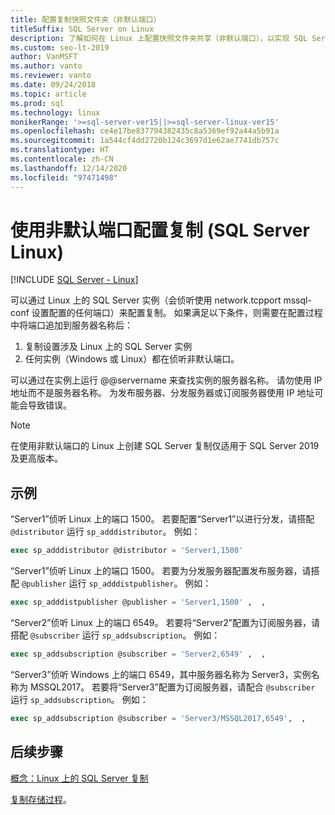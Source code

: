 ```yaml
---
title: 配置复制快照文件夹（非默认端口）
titleSuffix: SQL Server on Linux
description: 了解如何在 Linux 上配置快照文件夹共享（非默认端口），以实现 SQL Server 复制。
ms.custom: seo-lt-2019
author: VanMSFT
ms.author: vanto
ms.reviewer: vanto
ms.date: 09/24/2018
ms.topic: article
ms.prod: sql
ms.technology: linux
monikerRange: '>=sql-server-ver15||>=sql-server-linux-ver15'
ms.openlocfilehash: ce4e17be837794382435c8a5369ef92a44a5b91a
ms.sourcegitcommit: 1a544cf4dd2720b124c3697d1e62ae7741db757c
ms.translationtype: HT
ms.contentlocale: zh-CN
ms.lasthandoff: 12/14/2020
ms.locfileid: "97471498"
---
```

# <a name="configure-replication-with-non-default-ports-sql-server-linux"></a>使用非默认端口配置复制 (SQL Server Linux)

[!INCLUDE [SQL Server - Linux](../includes/applies-to-version/sql-linux.md)]

可以通过 Linux 上的 SQL Server 实例（会侦听使用 network.tcpport mssql-conf 设置配置的任何端口）来配置复制。 如果满足以下条件，则需要在配置过程中将端口追加到服务器名称后：

1. 复制设置涉及 Linux 上的 SQL Server 实例
2. 任何实例（Windows 或 Linux）都在侦听非默认端口。 

可以通过在实例上运行 @@servername 来查找实例的服务器名称。 请勿使用 IP 地址而不是服务器名称。 为发布服务器、分发服务器或订阅服务器使用 IP 地址可能会导致错误。

> [!NOTE]
> 在使用非默认端口的 Linux 上创建 SQL Server 复制仅适用于 SQL Server 2019 及更高版本。

## <a name="examples"></a>示例

“Server1”侦听 Linux 上的端口 1500。 若要配置“Server1”以进行分发，请搭配 `@distributor` 运行 `sp_adddistributor`。 例如： 

```sql
exec sp_adddistributor @distributor = 'Server1,1500'
```

“Server1”侦听 Linux 上的端口 1500。 若要为分发服务器配置发布服务器，请搭配 `@publisher` 运行 `sp_adddistpublisher`。 例如：

```sql
exec sp_adddistpublisher @publisher = 'Server1,1500' ,  ,  
```

“Server2”侦听 Linux 上的端口 6549。 若要将“Server2”配置为订阅服务器，请搭配 `@subscriber` 运行 `sp_addsubscription`。 例如：

```sql
exec sp_addsubscription @subscriber = 'Server2,6549' ,  ,  
```

“Server3”侦听 Windows 上的端口 6549，其中服务器名称为 Server3，实例名称为 MSSQL2017。 若要将“Server3”配置为订阅服务器，请配合 `@subscriber` 运行 `sp_addsubscription`。 例如：

```sql
exec sp_addsubscription @subscriber = 'Server3/MSSQL2017,6549',  ,  
```

## <a name="next-steps"></a>后续步骤

[概念：Linux 上的 SQL Server 复制](sql-server-linux-replication.md)

[复制存储过程](../relational-databases/system-stored-procedures/replication-stored-procedures-transact-sql.md)。

